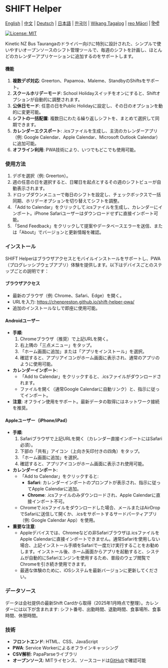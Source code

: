 # SHIFT Helper

[English](README.md) | [中文](README_zh.md) | [Deutsch](README_de.md) | [日本語](README_ja.md) | [한국어](README_ko.md) | [Wikang Tagalog](README_tl.md) | [reo Māori](README_mi.md) | [हिन्दी](README_hi.md)

[![License: MIT](https://img.shields.io/badge/License-MIT-yellow.svg)](https://opensource.org/licenses/MIT)

Kinetic NZ Bus Taurangaのドライバー向けに特別に設計された、シンプルで使いやすいオープンソースのシフト管理ツールで、毎週のシフトを計画し、ほとんどのカレンダーアプリケーションに追加するのをサポートします。

#### 機能
1. **複数デポ対応**: Greerton、Papamoa、Maleme、StandbyのShiftsをサポート。
2. **スクールホリデーモード**: School Holidayスイッチをオンにすると、Shiftオプションが自動的に調整されます。
3. **公休日モード**: 任意の日をPublic Holidayに設定し、その日のオプションを動的に変更可能。
4. **シフトの一括配置**: 複数日にわたる繰り返しシフトを、まとめて選択して同期できます。
5. **カレンダーエクスポート**: .icsファイルを生成し、主流のカレンダーアプリ（例: Google Calendar、Apple Calendar、Microsoft Outlook Calendar）に追加可能。
6. **オフライン利用**: PWA技術により、いつでもどこでも使用可能。

### 使用方法
1. デポを選択（例: Greerton）。
2. 週の任意の日を選択すると、日曜日を起点とするその週のシフトビューが自動表示されます。
3. ドロップダウンメニューで毎日のシフトを設定し、チェックボックスで一括同期、ホリデーオプションを切り替えてシフトを調整。
4. 「Add to Calendar」をクリックして.icsファイルを生成し、カレンダーにインポート。iPhone Safariユーザーはダウンロードせずに直接インポート可能。
5. 「Send Feedback」をクリックして提案やデータベースエラーを送信、または「About」でバージョンと更新情報を確認。

### インストール
SHIFT Helperはブラウザアクセスとモバイルインストールをサポートし、PWA（プログレッシブウェブアプリ）体験を提供します。以下はデバイスごとのステップごとの説明です：

#### ブラウザアクセス
- 最新のブラウザ（例: Chrome、Safari、Edge）を開く。
- URLを入力: https://chenpreston.github.io/shift-helper-pwa/
- 追加のインストールなしで即座に使用可能。

#### Androidユーザー
- **手順**:
  1. Chromeブラウザ（推奨）で上記URLを開く。
  2. 右上隅の「三点メニュー」をタップ。
  3. 「ホーム画面に追加」または「アプリをインストール」を選択。
  4. 確認すると、アプリアイコンがホーム画面に表示され、通常のアプリのように使用可能。
- **カレンダーインポート**:
  - 「Add to Calendar」をクリックすると、.icsファイルがダウンロードされます。
  - ファイルを開く（通常Google Calendarに自動リンク）と、指示に従ってインポート。
- **注意**: オフライン使用をサポート。最新データの取得にはネットワーク接続を推奨。

#### Appleユーザー（iPhone/iPad）
- **手順**:
  1. Safariブラウザで上記URLを開く（カレンダー直接インポートにはSafari必須）。
  2. 下部の「共有」アイコン（上向き矢印付きの四角）をタップ。
  3. 「ホーム画面に追加」を選択。
  4. 確認すると、アプリアイコンがホーム画面に表示され使用可能。
- **カレンダーインポート**:
  - 「Add to Calendar」をクリックすると:
    - **Safari**: カレンダーインポートのプロンプトが表示され、指示に従ってApple Calendarに追加。
    - **Chrome**: .icsファイルのみダウンロードされ、Apple Calendarに直接インポート不可。
  - Chromeで.icsファイルをダウンロードした場合、メールまたはAirDropでSafariに送信して開くか、.icsをサポートするサードパーティアプリ（例: Google Calendar App）を使用。
- **重要な注意**:
  - Appleデバイスでは、Chromeなどの非Safariブラウザは.icsファイルをApple Calendarに直接インポートできません。通常Safariを使用しない場合、上記インストール手順をSafariで一度だけ実行することをお勧めします。インストール後、ホーム画面からアプリを起動すると、システムが自動的にSafariエンジンを使用するため、普段のウェブ閲覧でChromeを引き続き使用できます。
  - 最適な体験のために、iOSシステムを最新バージョンに更新してください。

### データソース
データは会社提供の最新Shift Cardから取得（2025年1月時点で整理）。カレンダーには以下が含まれます: シフト番号、出勤時間、退勤時間、食事場所、食事時間、休憩時間。

### 技術
- **フロントエンド**: HTML、CSS、JavaScript
- **PWA**: Service Workerによるオフラインキャッシング
- **CSV解析**: PapaParseライブラリ
- **オープンソース**: MITライセンス、ソースコードは[GitHub](https://github.com/chenpreston/shift-helper-pwa)で確認可能